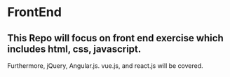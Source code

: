 FrontEnd 
===

This Repo will focus on front end exercise which includes html, css, javascript.
---

Furthermore, jQuery, Angular.js. vue.js, and react.js will be covered.

